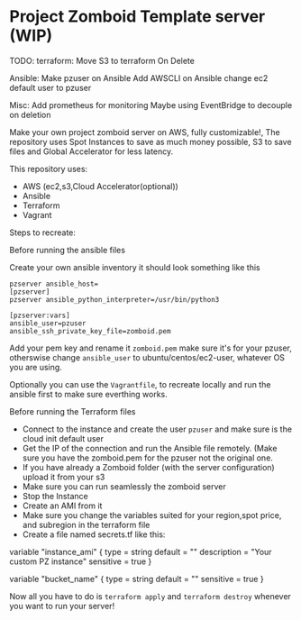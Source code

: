 # Project Zomboid Template server (WIP)

TODO:
terraform:
Move S3 to terraform
On Delete

Ansible:
Make pzuser on Ansible
Add AWSCLI on Ansible
change ec2 default user to pzuser

Misc:
Add prometheus for monitoring
Maybe using EventBridge to decouple on deletion                                              

Make your own project zomboid server on AWS, fully customizable!, The repository uses Spot Instances to save as much money possible, S3 to save files and Global Accelerator for less latency.

This repository uses:

 - AWS (ec2,s3,Cloud Accelerator(optional))
 - Ansible
 - Terraform
 - Vagrant

Steps to recreate:

Before running the ansible files

   Create your own ansible inventory it should look something like this
    
    pzserver ansible_host=
    [pzserver]
    pzserver ansible_python_interpreter=/usr/bin/python3

    [pzserver:vars] 
    ansible_user=pzuser
    ansible_ssh_private_key_file=zomboid.pem

Add your pem key and rename it `zomboid.pem` make sure it's for your pzuser, otherswise change `ansible_user` to ubuntu/centos/ec2-user, whatever OS you are using.

Optionally you can use the `Vagrantfile`, to recreate locally and run the ansible first to make sure everthing works.

Before running the Terraform files

- Connect to the instance and create the user `pzuser` and make sure is the cloud init default user
- Get the IP of the connection and run the Ansible file remotely. (Make sure you have the zomboid.pem for the pzuser not the original one.
- If you have already a Zomboid folder (with the server configuration) upload it from your s3
- Make sure you can run seamlessly the zomboid server
- Stop the Instance
- Create an AMI from it
- Make sure you change the variables suited for your region,spot price, and subregion in the terraform file
- Create a file named secrets.tf like this:

 variable "instance_ami" {
  type        = string
  default     = "<your-ami>"
  description = "Your custom PZ instance"
  sensitive   = true
}

variable "bucket_name" {
  type      = string
  default   = "<your-bucket-name>"
  sensitive = true
}

Now all you have to do is `terraform apply` and `terraform destroy` whenever you want to run your server!
